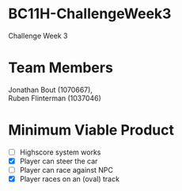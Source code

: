 # BC11H-ChallengeWeek3
Challenge Week 3

# Team Members
Jonathan Bout (1070667), <br>
Ruben Flinterman (1037046)

# Minimum Viable Product
- [ ] Highscore system works
- [x] Player can steer the car
- [ ] Player can race against NPC
- [x] Player races on an (oval) track